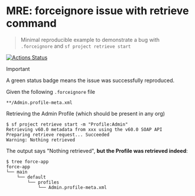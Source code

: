 # MRE: forceignore issue with retrieve command

> Minimal reproducible example to demonstrate a bug with `.forceignore` and `sf project retrieve start`

[![Actions Status](https://github.com/mdapi-issues/mre-forceignore-retrieve-command/actions/workflows/default.yml/badge.svg?branch=main)](https://github.com/mdapi-issues/mre-forceignore-retrieve-command/actions?query=branch:main)

> [!IMPORTANT]
> A green status badge means the issue was successfully reproduced.

Given the following `.forceignore` file

```text
**/Admin.profile-meta.xml
```

Retrieving the Admin Profile (which should be present in any org)

```console
$ sf project retrieve start -m "Profile:Admin"
Retrieving v60.0 metadata from xxx using the v60.0 SOAP API
Preparing retrieve request... Succeeded
Warning: Nothing retrieved
```

The output says "Nothing retrieved", **but the Profile was retrieved indeed**:

```console
$ tree force-app
force-app
└── main
    └── default
        └── profiles
            └── Admin.profile-meta.xml
```

